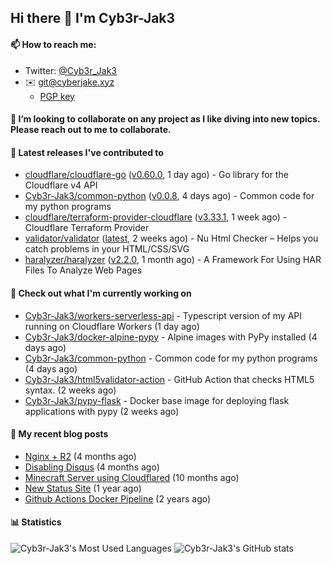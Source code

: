 ## Hi there 👋 I'm Cyb3r-Jak3

#### 📫 How to reach me:
  - Twitter: [@Cyb3r_Jak3](https://twitter.com/Cyb3r_Jak3)
  - ✉️ git@cyberjake.xyz
    - [PGP key](https://gist.githubusercontent.com/Cyb3r-Jak3/d1068b61b50239b171faf018a0269f67/raw/b876db002e6b0630795382c0b9134771ffa5fe3a/cyb3rjak3@pm.me.asc)


#### 👯 I’m looking to collaborate on any project as I like diving into new topics. Please reach out to me to collaborate.


#### 🔭 Latest releases I've contributed to

- [cloudflare/cloudflare-go](https://github.com/cloudflare/cloudflare-go) ([v0.60.0](https://github.com/cloudflare/cloudflare-go/releases/tag/v0.60.0), 1 day ago) - Go library for the Cloudflare v4 API
- [Cyb3r-Jak3/common-python](https://github.com/Cyb3r-Jak3/common-python) ([v0.0.8](https://github.com/Cyb3r-Jak3/common-python/releases/tag/v0.0.8), 4 days ago) - Common code for my python programs
- [cloudflare/terraform-provider-cloudflare](https://github.com/cloudflare/terraform-provider-cloudflare) ([v3.33.1](https://github.com/cloudflare/terraform-provider-cloudflare/releases/tag/v3.33.1), 1 week ago) - Cloudflare Terraform Provider
- [validator/validator](https://github.com/validator/validator) ([latest](https://github.com/validator/validator/releases/tag/latest), 2 weeks ago) - Nu Html Checker – Helps you catch problems in your HTML/CSS/SVG
- [haralyzer/haralyzer](https://github.com/haralyzer/haralyzer) ([v2.2.0](https://github.com/haralyzer/haralyzer/releases/tag/v2.2.0), 1 month ago) - A Framework For Using HAR Files To Analyze Web Pages

#### 👷 Check out what I'm currently working on

- [Cyb3r-Jak3/workers-serverless-api](https://github.com/Cyb3r-Jak3/workers-serverless-api) - Typescript version of my API running on Cloudflare Workers (1 day ago)
- [Cyb3r-Jak3/docker-alpine-pypy](https://github.com/Cyb3r-Jak3/docker-alpine-pypy) - Alpine images with PyPy installed (4 days ago)
- [Cyb3r-Jak3/common-python](https://github.com/Cyb3r-Jak3/common-python) - Common code for my python programs (4 days ago)
- [Cyb3r-Jak3/html5validator-action](https://github.com/Cyb3r-Jak3/html5validator-action) - GitHub Action that checks HTML5 syntax. (2 weeks ago)
- [Cyb3r-Jak3/pypy-flask](https://github.com/Cyb3r-Jak3/pypy-flask) - Docker base image for deploying flask applications with pypy (2 weeks ago)

#### 📜 My recent blog posts

- [Nginx &#43; R2](https://blog.cyberjake.xyz/Nginx-Proxy-R2/) (4 months ago)
- [Disabling Disqus](https://blog.cyberjake.xyz/Disabling-Disqus/) (4 months ago)
- [Minecraft Server using Cloudflared](https://blog.cyberjake.xyz/Cloudflared-Minecraft/) (10 months ago)
- [New Status Site](https://blog.cyberjake.xyz/New-Status-Site/) (1 year ago)
- [Github Actions Docker Pipeline](https://blog.cyberjake.xyz/Github-Action-Docker/) (2 years ago)


#### 📊 Statistics
![Cyb3r-Jak3's Most Used Languages](https://github-readme-stats.vercel.app/api/top-langs/?username=Cyb3r-Jak3&theme=cobalt&hide=css,html,scss)
![Cyb3r-Jak3's GitHub stats](https://github-readme-stats.vercel.app/api?username=Cyb3r-Jak3&count_private=true&show_icons=true&theme=cobalt&line_height=40)
